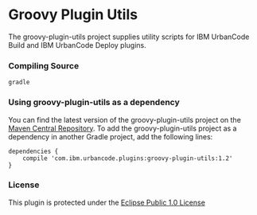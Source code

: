 # Groovy Plugin Utils

The groovy-plugin-utils project supplies utility scripts for IBM UrbanCode Build and IBM UrbanCode Deploy plugins.

### Compiling Source
`gradle`

### Using groovy-plugin-utils as a dependency
You can find the latest version of the groovy-plugin-utils project on the [Maven Central Repository](http://search.maven.org/#browse%7C-1759853279).
To add the groovy-plugin-utils project as a dependency in another Gradle project, add the following lines:
```
dependencies {
    compile 'com.ibm.urbancode.plugins:groovy-plugin-utils:1.2'
}
```

### License
This plugin is protected under the [Eclipse Public 1.0 License](http://www.eclipse.org/legal/epl-v10.html)
